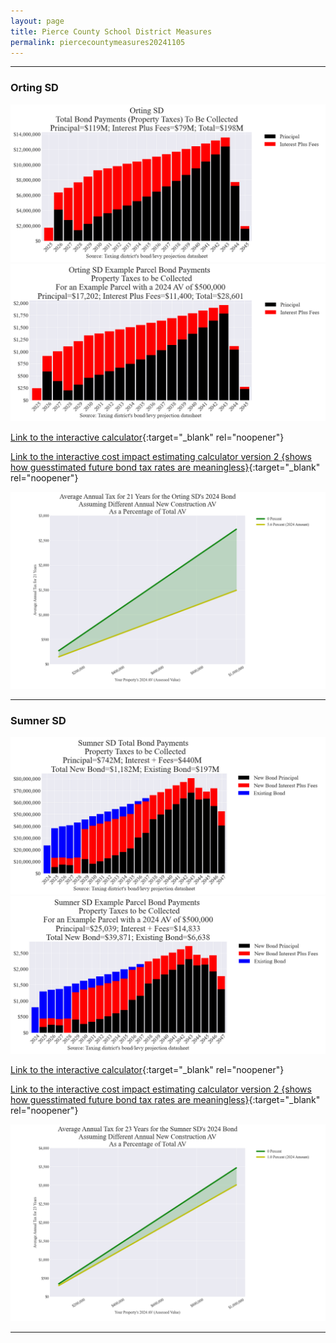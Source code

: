```yaml
---
layout: page
title: Pierce County School District Measures
permalink: piercecountymeasures20241105
---
```


___

### Orting SD

![Orting SD bond totals chart](pagesManual/LeviesReport/20241105/Orting.png "Orting SD bond totals chart")
![Orting SD bond example parcel chart](pagesManual/LeviesReport/20241105/OrtingParcel.png "Orting SD bond example parcel chart")

[Link to the interactive calculator](calculator_orting_20241105_enhanced){:target="_blank" rel="noopener"}

[Link to the interactive cost impact estimating calculator version 2 {shows how guesstimated future bond tax rates are meaningless}](table_orting_bond_20241105){:target="_blank" rel="noopener"}

![Orting SD average annual costs for different new construction rates](pagesManual/LeviesReport/20241105/OrtingNewConstruction.png "Orting SD new construction chart")

___

### Sumner SD

![Sumner SD bond totals chart](pagesManual/LeviesReport/20241105/Sumner.png "Sumner SD bond totals chart")
![Sumner SD bond example parcel chart](pagesManual/LeviesReport/20241105/SumnerParcel.png "Sumner SD bond example parcel chart")

[Link to the interactive calculator](calculator_sumner_20241105_enhanced){:target="_blank" rel="noopener"}

[Link to the interactive cost impact estimating calculator version 2 {shows how guesstimated future bond tax rates are meaningless}](table_sumner_bond_20241105){:target="_blank" rel="noopener"}

![Sumner SD average annual costs for different new construction rates](pagesManual/LeviesReport/20241105/SumnerNewConstruction.png "Sumner SD new construction chart")

___

